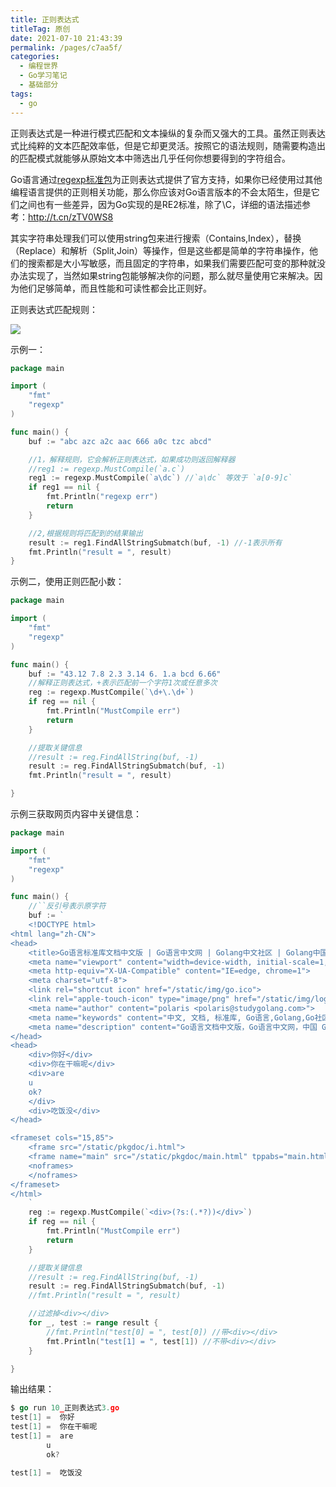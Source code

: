 ```yaml
---
title: 正则表达式
titleTag: 原创
date: 2021-07-10 21:43:39
permalink: /pages/c7aa5f/
categories:
  - 编程世界
  - Go学习笔记
  - 基础部分
tags:
  - go
---
```


正则表达式是一种进行模式匹配和文本操纵的复杂而又强大的工具。虽然正则表达式比纯粹的文本匹配效率低，但是它却更灵活。按照它的语法规则，随需要构造出的匹配模式就能够从原始文本中筛选出几乎任何你想要得到的字符组合。

Go语言通过[regexp标准包](https://studygolang.com/pkgdoc "regexp标准包")为正则表达式提供了官方支持，如果你已经使用过其他编程语言提供的正则相关功能，那么你应该对Go语言版本的不会太陌生，但是它们之间也有一些差异，因为Go实现的是RE2标准，除了\C，详细的语法描述参考：http://t.cn/zTV0WS8

其实字符串处理我们可以使用string包来进行搜索（Contains,Index），替换（Replace）和解析（Split,Join）等操作，但是这些都是简单的字符串操作，他们的搜索都是大小写敏感，而且固定的字符串，如果我们需要匹配可变的那种就没办法实现了，当然如果string包能够解决你的问题，那么就尽量使用它来解决。因为他们足够简单，而且性能和可读性都会比正则好。

正则表达式匹配规则：

![](/Users/liqilong/龙盘虎踞/Typora/typora-pic/d0358f6906de0422.png)

示例一：

```go
package main

import (
	"fmt"
	"regexp"
)

func main() {
	buf := "abc azc a2c aac 666 a0c tzc abcd"

	//1，解释规则，它会解析正则表达式，如果成功则返回解释器
	//reg1 := regexp.MustCompile(`a.c`)
	reg1 := regexp.MustCompile(`a\dc`) //`a\dc` 等效于 `a[0-9]c`
	if reg1 == nil {
		fmt.Println("regexp err")
		return
	}

	//2,根据规则将匹配到的结果输出
	result := reg1.FindAllStringSubmatch(buf, -1) //-1表示所有
	fmt.Println("result = ", result)
}
```

示例二，使用正则匹配小数：

```go
package main

import (
	"fmt"
	"regexp"
)

func main() {
	buf := "43.12 7.8 2.3 3.14 6. 1.a bcd 6.66"
	//解释正则表达式，+表示匹配前一个字符1次或任意多次
	reg := regexp.MustCompile(`\d+\.\d+`)
	if reg == nil {
		fmt.Println("MustCompile err")
		return
	}

	//提取关键信息
	//result := reg.FindAllString(buf, -1)
	result := reg.FindAllStringSubmatch(buf, -1)
	fmt.Println("result = ", result)

}
```

示例三获取网页内容中关键信息：

```go
package main

import (
	"fmt"
	"regexp"
)

func main() {
	//``反引号表示原字符
	buf := `
	<!DOCTYPE html>
<html lang="zh-CN">
<head>
	<title>Go语言标准库文档中文版 | Go语言中文网 | Golang中文社区 | Golang中国</title>
	<meta name="viewport" content="width=device-width, initial-scale=1, maximum-scale=1.0, user-scalable=no">
	<meta http-equiv="X-UA-Compatible" content="IE=edge, chrome=1">
	<meta charset="utf-8">
	<link rel="shortcut icon" href="/static/img/go.ico">
	<link rel="apple-touch-icon" type="image/png" href="/static/img/logo2.png">
	<meta name="author" content="polaris <polaris@studygolang.com>">
	<meta name="keywords" content="中文, 文档, 标准库, Go语言,Golang,Go社区,Go中文社区,Golang中文社区,Go语言社区,Go语言学习,学习Go语言,Go语言学习园地,Golang 中国,Golang中国,Golang China, Go语言论坛, Go语言中文网">
	<meta name="description" content="Go语言文档中文版，Go语言中文网，中国 Golang 社区，Go语言学习园地，致力于构建完善的 Golang 中文社区，Go语言爱好者的学习家园。分享 Go 语言知识，交流使用经验">
</head>
<head>
	<div>你好</div>
	<div>你在干嘛呢</div>
	<div>are
	u
	ok?
	</div>
	<div>吃饭没</div>
</head>

<frameset cols="15,85">
	<frame src="/static/pkgdoc/i.html">
	<frame name="main" src="/static/pkgdoc/main.html" tppabs="main.html" >
	<noframes>
	</noframes>
</frameset>
</html>
	`
	reg := regexp.MustCompile(`<div>(?s:(.*?))</div>`)
	if reg == nil {
		fmt.Println("MustCompile err")
		return
	}

	//提取关键信息
	//result := reg.FindAllString(buf, -1)
	result := reg.FindAllStringSubmatch(buf, -1)
	//fmt.Println("result = ", result)

	//过滤掉<div></div>
	for _, test := range result {
		//fmt.Println("test[0] = ", test[0]) //带<div></div>
		fmt.Println("test[1] = ", test[1]) //不带<div></div>
	}

}
```

输出结果：

```go
$ go run 10_正则表达式3.go
test[1] =  你好
test[1] =  你在干嘛呢
test[1] =  are
        u
        ok?

test[1] =  吃饭没
```
